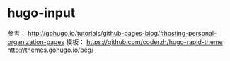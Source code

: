 # hugo-input
参考：
http://gohugo.io/tutorials/github-pages-blog/#hosting-personal-organization-pages
模板：
https://github.com/coderzh/hugo-rapid-theme
http://themes.gohugo.io/beg/
